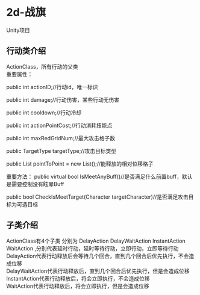# 2d-战旗
Unity项目


## 行动类介绍  

ActionClass，所有行动的父类  
重要属性：  

public int actionID;//行动id，唯一标识

public int damage;//行动伤害，某些行动无伤害

public int cooldown;//行动冷却

public int actionPointCost;//行动消耗技能点

public int maxRedGridNum;//最大攻击格子数

public TargetType targetType;//攻击目标类型

public List<Vector2> pointToPoint = new List<Vector2>();//能释放的相对位移格子

重要方法：
public virtual bool IsMeetAnyBuff()//是否满足什么前置buff，默认是需要控制没有眩晕Buff

public bool CheckIsMeetTarget(Character targetCharacter)//是否满足攻击目标为可选目标

## 子类介绍
ActionClass有4个子类 分别为 DelayAction DelayWaitAction InstantAction WaitAction ,分别代表延时行动，延时等待行动，立即行动，立即等待行动  
DelayAction代表行动释放后会等待几个回合，直到几个回合后优先执行，不会造成位移  
DelayWaitAction代表行动释放后，直到几个回合后优先执行，但是会造成位移  
InstantAction代表行动释放后，将会立即执行，不会造成位移  
WaitAction代表行动释放后，将会立即执行，但是会造成位移  













